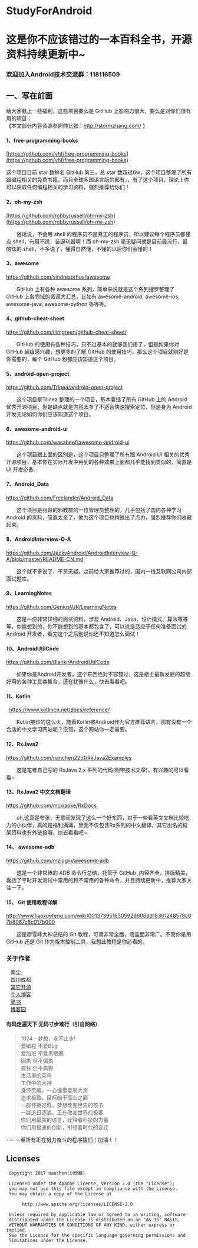 # StudyForAndroid
# 这是你不应该错过的一本百科全书，开源资料持续更新中~

### 欢迎加入Android技术交流群：118116509

## 一、写在前面
给大家献上一些福利，这些项目要么是 GitHub 上影响力很大，要么是对你们很有用的项目：  
【本文部分内容资源参照帅比张：http://stormzhang.com/ 】  

 

#### 1、free-programming-books    

[https://github.com/vhf/free-programming-books](https://github.com/vhf/free-programming-books)    

这个项目目前 star 数排名 GitHub 第三，总 star 数超过6w，这个项目整理了所有跟编程相关的免费书籍，而且全球多国语言版的都有，，有了这个项目，理论上你可以获取任何编程相关的学习资料，强烈推荐给你们！   

   

#### 2、oh-my-zsh    
[https://github.com/robbyrussell/oh-my-zsh](https://github.com/robbyrussell/oh-my-zsh) 

　　俗话说，不会用 shell 的程序员不是真正的程序员，所以建议每个程序员都懂点 shell，有用不说，装逼利器啊！而 oh-my-zsh 毫无疑问就是目前最流行，最酷炫的 shell，不多说了，懂得自然懂，不懂的以后你们会懂的！

   

#### 3、awesome    

 https://github.com/sindresorhus/awesome    

　　GitHub 上有各种 awesome 系列，简单来说就是这个系列搜罗整理了 GitHub 上各领域的资源大汇总，比如有 awesome-android, awesome-ios, awesome-java, awesome-python 等等等。    


   

#### 4、github-cheat-sheet    

  https://github.com/tiimgreen/github-cheat-sheet/   

　　GitHub 的使用有各种技巧，只不过基本的就够我们用了，但是如果你对 GitHub 超级感兴趣，想更多的了解 GitHub 的使用技巧，那么这个项目就刚好是你需要的，每个 GitHub 粉都应该知道这个项目。    


   

#### 5、android-open-project    

https://github.com/Trinea/android-open-project    

　　这个项目是Trinea 整理的一个项目，基本囊括了所有 GitHub 上的 Android 优秀开源项目，但是缺点就是内容太多了不适合快速搜索定位，但是身为 Android 开发无论如何你们应该知道这个项目。    

 

 

#### 6、awesome-android-ui    

https://github.com/wasabeef/awesome-android-ui    

　　这个项目跟上面的区别是，这个项目只整理了所有跟 Android UI 相关的优秀开源项目，基本你在实际开发中用到的各种效果上面都几乎能找到类似的，简直是 UI 开发必备。    


   

#### 7、Android_Data    

https://github.com/Freelander/Android_Data    

　　这个项目是张哥的邪教群的一位管理员整理的，几乎包括了国内各种学习 Android 的资料，简直太全了，他为这个项目也稍微出了点力，强烈推荐你们收藏起来。    


   

#### 8、AndroidInterview-Q-A    

https://github.com/JackyAndroid/AndroidInterview-Q-A/blob/master/README-CN.md   

　　这个就不多说了，干货无疑，之前给大家推荐过的，国内一线互联网公司内部面试题库。    


   

#### 9、LearningNotes    

https://github.com/GeniusVJR/LearningNotes    

　　这是一份非常详细的面试资料，涉及 Android、Java、设计模式、算法等等等，你能想到的，你不能想到的基本都包含了，可以说是适应于任何准备面试的 Android 开发者，看完这个之后别说你还不知道怎么面试！



#### 10、AndroidUtilCode

https://github.com/Blankj/AndroidUtilCode

　　如果你是Android开发者，这个东西绝对不容错过，这是楼主最新发掘的超级好用的各种工具类集合，还在犹豫什么，快去看看吧。
  

#### 11、Kotlin
   
https://www.kotlincn.net/docs/reference/

　　Kotlin被炒的这么火，随着Kotlin被Android作为官方推荐语言，那有没有一个合适的中文学习网站呢？没错，这个网站你一定需要。    
 
#### 12、RxJava2
https://github.com/nanchen2251/RxJava2Examples

　　这是笔者自己写的 RxJava 2.x 系列的代码(附带技术文章)，有兴趣的可以看看~
#### 13、RxJava2 中文文档翻译
https://github.com/mcxiaoke/RxDocs

　　oh,这真是夸张，无意间发现了这么一个好东西，对于一些看英文文档比较吃力的小伙伴，真的是福利满满，里面不仅包含Rx系列的中文翻译，其它出名的框架资料也有外链接哦，快去看看吧~ 

#### 14、 awesome-adb
https://github.com/mzlogin/awesome-adb

　　这是一个非常棒的 ADB 命令行总结，托管于 GitHub ,内容齐全，排版精美，囊括了平时开发测试中常用的和不常用的各种命令，并且持续更新中，推荐大家关注一下。
  
  
#### 15、 Git 使用教程详解
http://www.liaoxuefeng.com/wiki/0013739516305929606dd18361248578c67b8067c8c017b000

　　这是廖雪峰大神总结的 Git 教程，可谓非常全面，涵盖面非常广。不管你是用 GitHub 还是 Git 作为版本控制工具，我想此教程是你必看的。
### 关于作者
    南尘<br>
    四川成都<br>
    [其它开源](https://github.com/nanchen2251/)<br>
    [个人博客](https://nanchen2251.github.io/)<br>
    [简书](http://www.jianshu.com/u/f690947ed5a6)<br>
    [博客园](http://www.cnblogs.com/liushilin/)
    
#### 有码走遍天下 无码寸步难行（引自网络）

> 1024 - 梦想，永不止步!  
爱编程 不爱Bug  
爱加班 不爱黑眼圈  
固执 但不偏执  
疯狂 但不疯癫  
生活里的菜鸟  
工作中的大神  
身怀宝藏，一心憧憬星辰大海  
追求极致，目标始于高山之巅  
一群怀揣好奇，梦想改变世界的孩子  
一群追日逐浪，正在改变世界的极客  
你们用最美的语言，诠释着科技的力量  
你们用极速的创新，引领着时代的变迁  
  
------至所有正在努力奋斗的程序猿们！加油！！  
    
## Licenses
```
 Copyright 2017 nanchen(刘世麟)

 Licensed under the Apache License, Version 2.0 (the "License");
 you may not use this file except in compliance with the License.
 You may obtain a copy of the License at

      http://www.apache.org/licenses/LICENSE-2.0

 Unless required by applicable law or agreed to in writing, software
 distributed under the License is distributed on an "AS IS" BASIS,
 WITHOUT WARRANTIES OR CONDITIONS OF ANY KIND, either express or implied.
 See the License for the specific language governing permissions and
 limitations under the License.
```
